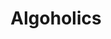 ---
extends: _layouts.event
section: null
title: Algoholics
quote:
    text: An algorithm must be seen to be believed.
    by: Donald Knuth
description: |-
    Multiple-choice based questions testing the participant’s algorithmic competency.
    ...then solve set of problems overnight to develop algorithms.
islive: false
isover: false
isnontech: false
image: https://3.bp.blogspot.com/-bY19CKknUoo/WoVRerlmAhI/AAAAAAAAAHU/lTovyNPlH58NRjvGysNRTuLhwLL7mebYACLcBGAs/s1600/algoholics.png
teamSize: 2
lang: cpp
tag: Algorithms
rounds:
    - Multiple-choice based questions testing the participant’s algorithmic competency.
    - |-
        The qualifying teams would be given a set of problems to develop an algorithm/pseudo-code on.
        The problems are to be solved overnight at their own places and next day they have to present their solution to judges for evaluation.
---
